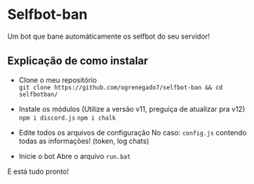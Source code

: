 # Selfbot-ban
Um bot que bane automáticamente os selfbot do seu servidor!

## Explicação de como instalar

* Clone o meu repositório  
`git clone https://github.com/ogrenegado7/selfbot-ban && cd selfbotban/`  

*  Instale os módulos (Utilize a versão v11, preguiça de atualizar pra v12)
`npm i discord.js`
`npm i chalk`

*  Edite todos os arquivos de configuração 
No caso: `config.js` contendo todas as informações! (token, log chats)

*  Inicie o bot
Abre o arquivo `run.bat`

E está tudo pronto!
